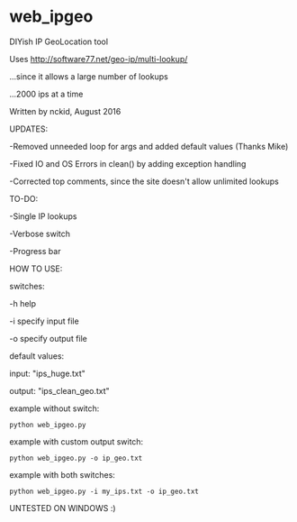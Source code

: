 # web_ipgeo

DIYish IP GeoLocation tool

Uses http://software77.net/geo-ip/multi-lookup/

...since it allows a large number of lookups

...2000 ips at a time

Written by nckid, August 2016


UPDATES:

-Removed unneeded loop for args and added default values (Thanks Mike)

-Fixed IO and OS Errors in clean() by adding exception handling

-Corrected top comments, since the site doesn't allow unlimited lookups


TO-DO:

-Single IP lookups

-Verbose switch

-Progress bar



HOW TO USE:

switches:

-h		help


-i		specify input file

-o		specify output file


default values:

input: "ips_huge.txt"

output: "ips_clean_geo.txt"


example without switch:

	python web_ipgeo.py
	

example with custom output switch:

	python web_ipgeo.py -o ip_geo.txt
	

example with both switches:

	python web_ipgeo.py -i my_ips.txt -o ip_geo.txt
	

UNTESTED ON WINDOWS :)

